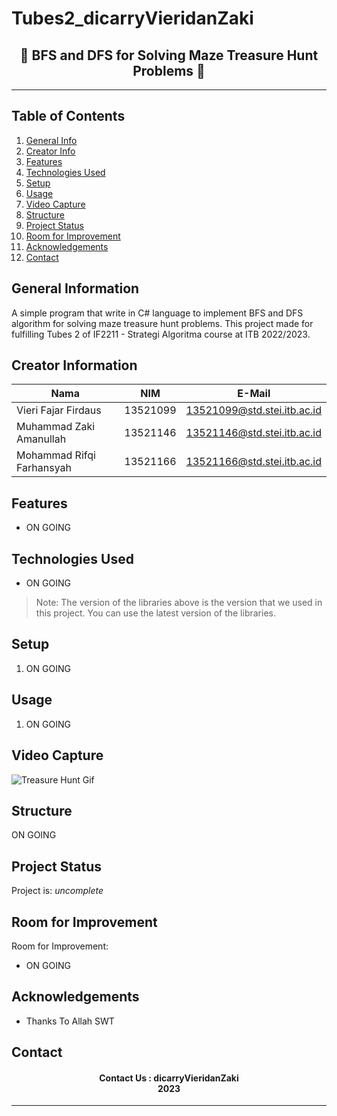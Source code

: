 # Tubes2_dicarryVieridanZaki
<h2 align="center">
📱 BFS and DFS for Solving Maze Treasure Hunt Problems 📱<br/>
</h2>
<hr>

## Table of Contents
1. [General Info](#general-information)
2. [Creator Info](#creator-information)
3. [Features](#features)
4. [Technologies Used](#technologies-used)
5. [Setup](#setup)
6. [Usage](#usage)
7. [Video Capture](#videocapture)
7. [Structure](#structure)
8. [Project Status](#project-status)
9. [Room for Improvement](#room-for-improvement)
10. [Acknowledgements](#acknowledgements)
11. [Contact](#contact)

<a name="general-information"></a>

## General Information
A simple program that write in C# language to implement BFS and DFS algorithm for solving maze treasure hunt problems. This project made for fulfilling Tubes 2 of IF2211 - Strategi Algoritma course at ITB 2022/2023.

<a name="creator-information"></a>

## Creator Information

| Nama                        | NIM      | E-Mail                      |
| --------------------------- | -------- | --------------------------- |
| Vieri Fajar Firdaus         | 13521099 | 13521099@std.stei.itb.ac.id |
| Muhammad Zaki Amanullah     | 13521146 | 13521146@std.stei.itb.ac.id |
| Mohammad Rifqi Farhansyah   | 13521166 | 13521166@std.stei.itb.ac.id |

<a name="features"></a>

## Features
- ON GOING

<a name="technologies-used"></a>

## Technologies Used
- ON GOING

> Note: The version of the libraries above is the version that we used in this project. You can use the latest version of the libraries.

<a name="setup"></a>

## Setup
1. ON GOING

<a name="usage"></a>

## Usage
1. ON GOING


<a name="videocapture"></a>

## Video Capture
<nl>

![Treasure Hunt Gif](https://github.com/rifqifarhansyah/Tubes2_dicarryVieridanZaki/blob/main/img/TreasureHunter.gif?raw=true)


<a name="structure"></a>

## Structure
ON GOING

<a name="project-status">

## Project Status
Project is: _uncomplete_

<a name="room-for-improvement">

## Room for Improvement
Room for Improvement:
- ON GOING

<a name="acknowledgements">

## Acknowledgements
- Thanks To Allah SWT

<a name="contact"></a>

## Contact
<h4 align="center">
  Contact Us : dicarryVieridanZaki<br/>
  2023
</h4>
<hr>
